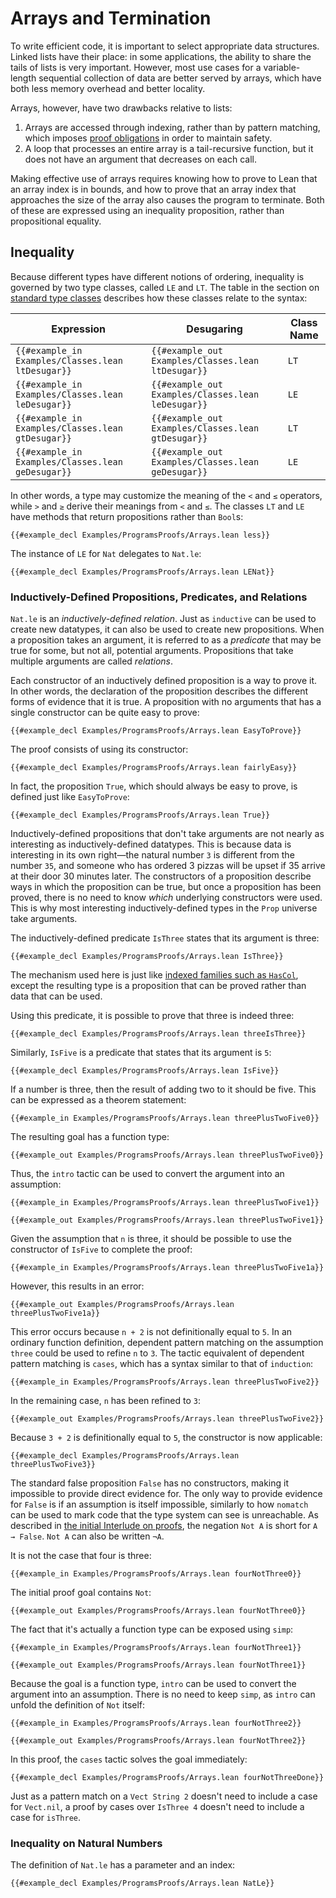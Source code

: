 # Arrays and Termination

To write efficient code, it is important to select appropriate data structures.
Linked lists have their place: in some applications, the ability to share the tails of lists is very important.
However, most use cases for a variable-length sequential collection of data are better served by arrays, which have both less memory overhead and better locality.

Arrays, however, have two drawbacks relative to lists:
 1. Arrays are accessed through indexing, rather than by pattern matching, which imposes [proof obligations](../props-proofs-indexing.md) in order to maintain safety.
 2. A loop that processes an entire array is a tail-recursive function, but it does not have an argument that decreases on each call.
 
Making effective use of arrays requires knowing how to prove to Lean that an array index is in bounds, and how to prove that an array index that approaches the size of the array also causes the program to terminate.
Both of these are expressed using an inequality proposition, rather than propositional equality.

## Inequality

Because different types have different notions of ordering, inequality is governed by two type classes, called `LE` and `LT`.
The table in the section on [standard type classes](../type-classes/standard-classes.md#equality-and-ordering) describes how these classes relate to the syntax:

| Expression | Desugaring | Class Name |
|------------|------------|------------|
| `{{#example_in Examples/Classes.lean ltDesugar}}` | `{{#example_out Examples/Classes.lean ltDesugar}}` | `LT` |
| `{{#example_in Examples/Classes.lean leDesugar}}` | `{{#example_out Examples/Classes.lean leDesugar}}` | `LE` |
| `{{#example_in Examples/Classes.lean gtDesugar}}` | `{{#example_out Examples/Classes.lean gtDesugar}}` | `LT` |
| `{{#example_in Examples/Classes.lean geDesugar}}` | `{{#example_out Examples/Classes.lean geDesugar}}` | `LE` |

In other words, a type may customize the meaning of the `<` and `≤` operators, while `>` and `≥` derive their meanings from `<` and `≤`.
The classes `LT` and `LE` have methods that return propositions rather than `Bool`s:
```lean
{{#example_decl Examples/ProgramsProofs/Arrays.lean less}}
```

The instance of `LE` for `Nat` delegates to `Nat.le`:
```lean
{{#example_decl Examples/ProgramsProofs/Arrays.lean LENat}}
```

### Inductively-Defined Propositions, Predicates, and Relations

`Nat.le` is an _inductively-defined relation_.
Just as `inductive` can be used to create new datatypes, it can also be used to create new propositions.
When a proposition takes an argument, it is referred to as a _predicate_ that may be true for some, but not all, potential arguments.
Propositions that take multiple arguments are called _relations_.

Each constructor of an inductively defined proposition is a way to prove it.
In other words, the declaration of the proposition describes the different forms of evidence that it is true.
A proposition with no arguments that has a single constructor can be quite easy to prove:
```lean
{{#example_decl Examples/ProgramsProofs/Arrays.lean EasyToProve}}
```
The proof consists of using its constructor:
```lean
{{#example_decl Examples/ProgramsProofs/Arrays.lean fairlyEasy}}
```
In fact, the proposition `True`, which should always be easy to prove, is defined just like `EasyToProve`:
```lean
{{#example_decl Examples/ProgramsProofs/Arrays.lean True}}
```

Inductively-defined propositions that don't take arguments are not nearly as interesting as inductively-defined datatypes.
This is because data is interesting in its own right—the natural number `3` is different from the number `35`, and someone who has ordered 3 pizzas will be upset if 35 arrive at their door 30 minutes later.
The constructors of a proposition describe ways in which the proposition can be true, but once a proposition has been proved, there is no need to know _which_ underlying constructors were used.
This is why most interesting inductively-defined types in the `Prop` universe take arguments.

The inductively-defined predicate `IsThree` states that its argument is three:
```lean
{{#example_decl Examples/ProgramsProofs/Arrays.lean IsThree}}
```
The mechanism used here is just like [indexed families such as `HasCol`](../dependent-types/typed-queries.md#column-pointers), except the resulting type is a proposition that can be proved rather than data that can be used.

Using this predicate, it is possible to prove that three is indeed three:
```lean
{{#example_decl Examples/ProgramsProofs/Arrays.lean threeIsThree}}
```
Similarly, `IsFive` is a predicate that states that its argument is `5`:
```lean
{{#example_decl Examples/ProgramsProofs/Arrays.lean IsFive}}
```

If a number is three, then the result of adding two to it should be five.
This can be expressed as a theorem statement:
```lean
{{#example_in Examples/ProgramsProofs/Arrays.lean threePlusTwoFive0}}
```
The resulting goal has a function type:
```output error
{{#example_out Examples/ProgramsProofs/Arrays.lean threePlusTwoFive0}}
```
Thus, the `intro` tactic can be used to convert the argument into an assumption:
```lean
{{#example_in Examples/ProgramsProofs/Arrays.lean threePlusTwoFive1}}
```
```output error
{{#example_out Examples/ProgramsProofs/Arrays.lean threePlusTwoFive1}}
```
Given the assumption that `n` is three, it should be possible to use the constructor of `IsFive` to complete the proof:
```lean
{{#example_in Examples/ProgramsProofs/Arrays.lean threePlusTwoFive1a}}
```
However, this results in an error:
```output error
{{#example_out Examples/ProgramsProofs/Arrays.lean threePlusTwoFive1a}}
```
This error occurs because `n + 2` is not definitionally equal to `5`.
In an ordinary function definition, dependent pattern matching on the assumption `three` could be used to refine `n` to `3`.
The tactic equivalent of dependent pattern matching is `cases`, which has a syntax similar to that of `induction`:
```lean
{{#example_in Examples/ProgramsProofs/Arrays.lean threePlusTwoFive2}}
```
In the remaining case, `n` has been refined to `3`:
```output error
{{#example_out Examples/ProgramsProofs/Arrays.lean threePlusTwoFive2}}
```
Because `3 + 2` is definitionally equal to `5`, the constructor is now applicable:
```lean
{{#example_decl Examples/ProgramsProofs/Arrays.lean threePlusTwoFive3}}
```

The standard false proposition `False` has no constructors, making it impossible to provide direct evidence for.
The only way to provide evidence for `False` is if an assumption is itself impossible, similarly to how `nomatch` can be used to mark code that the type system can see is unreachable.
As described in [the initial Interlude on proofs](../props-proofs-indexing.md#connectives), the negation `Not A` is short for `A → False`.
`Not A` can also be written `¬A`.

It is not the case that four is three:
```lean
{{#example_in Examples/ProgramsProofs/Arrays.lean fourNotThree0}}
```
The initial proof goal contains `Not`:
```output error
{{#example_out Examples/ProgramsProofs/Arrays.lean fourNotThree0}}
```
The fact that it's actually a function type can be exposed using `simp`:
```lean
{{#example_in Examples/ProgramsProofs/Arrays.lean fourNotThree1}}
```
```output error
{{#example_out Examples/ProgramsProofs/Arrays.lean fourNotThree1}}
```
Because the goal is a function type, `intro` can be used to convert the argument into an assumption.
There is no need to keep `simp`, as `intro` can unfold the definition of `Not` itself:
```lean
{{#example_in Examples/ProgramsProofs/Arrays.lean fourNotThree2}}
```
```output error
{{#example_out Examples/ProgramsProofs/Arrays.lean fourNotThree2}}
```
In this proof, the `cases` tactic solves the goal immediately:
```lean
{{#example_decl Examples/ProgramsProofs/Arrays.lean fourNotThreeDone}}
```
Just as a pattern match on a `Vect String 2` doesn't need to include a case for `Vect.nil`, a proof by cases over `IsThree 4` doesn't need to include a case for `isThree`.

### Inequality on Natural Numbers

The definition of `Nat.le` has a parameter and an index:

```lean
{{#example_decl Examples/ProgramsProofs/Arrays.lean NatLe}}
```

